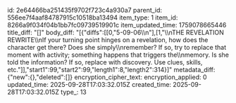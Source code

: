 id: 2e64466ba251435f9702f723c4a930a7
parent_id: 556ee7f4aaf84787915c10518ba13494
item_type: 1
item_id: 8266a9f034f04b1bb7fc09739519901c
item_updated_time: 1759078665446
title_diff: "[]"
body_diff: "[{\"diffs\":[[0,\"5-09-06\\\n\"],[1,\"\\\nTHE REVELATION REWRITE\\\nIf your turning point hinges on a revelation, how does the character get there? Does she simply\\\nremember? If so, try to replace that moment with activity; something happens that triggers the\\\nmemory. Is she told the information? If so, replace with discovery. Use clues, skills, etc.\"]],\"start1\":99,\"start2\":99,\"length1\":8,\"length2\":314}]"
metadata_diff: {"new":{},"deleted":[]}
encryption_cipher_text: 
encryption_applied: 0
updated_time: 2025-09-28T17:03:32.015Z
created_time: 2025-09-28T17:03:32.015Z
type_: 13
